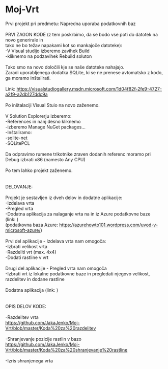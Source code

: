 # Moj-Vrt
Prvi projekt pri predmetu: Napredna uporaba podatkovnih baz
 <br/>
 <br/>
PRVI ZAGON KODE (z tem poskrbimo, da se bodo vse poti do datotek na novo generirale in <br/>
tako ne bo težav napakami kot so mankajoče datoteke): <br/>
-V Visual studijo izberemo zavihek Build <br/>
-kliknemo na podzavihek Rebuild soluton <br/>
 <br/>
Tako smo na novo določili kje se naše datoteke nahajajo. <br/>
Zaradi uporabljenega dodatka SQLite, ki se ne prenese avtomatsko z kodo, ga moramo inštalirati. <br/>
 <br/>
Link: https://visualstudiogallery.msdn.microsoft.com/1d04f82f-2fe9-4727-a2f9-a2db127ddc9a <br/>
 <br/>
Po inštalaciji Visual Stuio na novo zaženemo. <br/>
 <br/>
V Solution Explorerju izberemo: <br/>
-References in nanj desno kliknemo <br/>
-izberemo Manage NuGet packages... <br/>
-Inštaliramo: <br/>
	-sqlite-net <br/>
	-SQLitePCL <br/>
 <br/>
Da odpravimo rumene trikotnike zraven dodanih referenc moramo pri Debug izbrati x86 (namesto Any CPU) <br/>
 <br/>
Po tem lahko projekt zaženemo. <br/>
 <br/>
 <br/>
DELOVANJE: <br/>
 <br/>
Projekt je sestavljen iz dveh delov in dodatne aplikacije: <br/>
-Izdelava vrta <br/>
-Pregled vrta <br/>
-Dodatna aplikacija za nalaganje vrta na in iz Azure podatkovne baze <br/>
(link: ) <br/>
(podatkovna baza Azure: https://azurehowto101.wordpress.com/uvod-v-microsoft-azure/) <br/>
 <br/>
Prvi del aplikacije - Izdelava vrta nam omogoča: <br/>
-Izbrati velikost vrta <br/>
-Razdeliti vrt (max. 4x4) <br/>
-Dodati rastline v vrt <br/>
 <br/>
Drugi del aplikacije - Pregled vrta nam omogoča <br/>
-Izbrati vrt iz lokalne podatkovne baze in pregledati njegovo velikost, razdelitev in dodane rastline <br/>
 <br/>
Dodatna aplikacija (link: ) <br/>
 <br/>
 <br/>
OPIS DELOV KODE: <br/>
 <br/>
-Razdelitev vrta <br/>
https://github.com/JakaJenko/Moj-Vrt/blob/master/Koda%20za%20razdelitev <br/>
 <br/>
-Shranjevanje pozicije rastlin v bazo <br/>
 https://github.com/JakaJenko/Moj-Vrt/blob/master/Koda%20za%20shranjevanje%20rastline<br/>
 <br/>
-Izris shranjenega vrta <br/>
